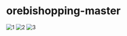 # orebishopping-master
 
![1](https://github.com/user-attachments/assets/fc3410d3-8c80-41a1-b480-f363c6cdb7d6)
![2](https://github.com/user-attachments/assets/261334af-ea87-45b5-8682-d85e9225b178)
![3](https://github.com/user-attachments/assets/c8b9135e-56eb-4738-9fd4-6dd1010c7d26)
